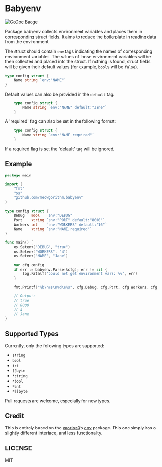 Babyenv
=======

[![GoDoc Badge](https://godoc.org/github.com/meowgorithm/babylogger?status.svg)](http://godoc.org/github.com/meowgorithm/babyenv)

Package babyenv collects environment variables and places them in corresponding
struct fields. It aims to reduce the boilerplate in reading data from the
environment.

The struct should contain `env` tags indicating the names of corresponding
environment variables. The values of those environment variables will be then
collected and placed into the struct. If nothing is found, struct fields will
be given their default values (for example, `bool`s will be `false`).

```go
type config struct {
    Name string `env:"NAME"`
}
```

Default values can also be provided in the `default` tag.

```go
    type config struct {
        Name string `env:"NAME" default:"Jane"`
    }
```

A 'required' flag can also be set in the following format:

```go
    type config struct {
        Name string `env:"NAME,required"`
    }
```

If a required flag is set the 'default' tag will be ignored.


## Example

```go
package main

import (
    "fmt"
    "os"
    "github.com/meowgorithm/babyenv"
)

type config struct {
    Debug   bool   `env:"DEBUG"`
    Port    string `env:"PORT" default:"8000"`
    Workers int    `env:"WORKERS" default:"16"`
    Name    string `env:"NAME,required"`
}

func main() {
    os.Setenv("DEBUG", "true")
    os.Setenv("WORKERS", "4")
    os.Setenv("NAME", "Jane")

    var cfg config
    if err := babyenv.Parse(&cfg); err != nil {
        log.Fatalf("could not get environment vars: %v", err)
    }

    fmt.Printf("%b\n%s\n%d\n%s", cfg.Debug, cfg.Port, cfg.Workers, cfg.Name)

    // Output:
    // true
    // 8000
    // 4
    // Jane
}
```


## Supported Types

Currently, only the following types are supported:

* `string`
* `bool`
* `int`
* `[]byte`
* `*string`
* `*bool`
* `*int`
* `*[]byte`

Pull requests are welcome, especially for new types.


## Credit

This is entirely based on the [caarlos0][carlos]’s [env][carlosenv] package.
This one simply has a slightly different interface, and less functionality.

[carlos]: https://github.com/caarlos0
[carlosenv]: https://github.com/caarlos0/env


## LICENSE

MIT
